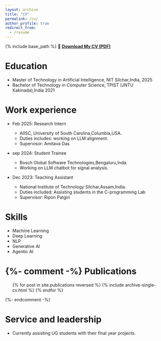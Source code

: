```yaml
---
layout: archive
title: "CV"
permalink: /cv/
author_profile: true
redirect_from:
  - /resume
---
```


{% include base_path %}
📄 **[Download My CV (PDF)](/krishna_resume.pdf)**


Education
======
* Master of Technology in Artificial Intelligence, NIT Silchar,India, 2025
* Bachelor of Technology in Computer Science, TPIST (JNTU Kakinada),India 2021

Work experience
======
* Feb 2025: Research Intern
  * AIISC, University of South Carolina,Columbia,USA.
  * Duties includes: working on LLM alignment.
  * Supervisor: Amitava Das

* sep 2024: Student Trainee
  * Bosch Global Software Technologies,Bengaluru,Inda.
  * Working on LLM chatbot for signal analysis.

* Dec 2023: Teaching Assistant 
  * National Institute of Technology Silchar,Assam,India.
  * Duties included: Assisting students in the C-programming Lab
  * Supervisor: Ripon Patgiri
  
Skills
======
* Machine Learning
* Deep Learning
* NLP
* Generative AI
* Agentic AI

{%- comment -%}
Publications
======
 <ul>{% for post in site.publications reversed %}
    {% include archive-single-cv.html %}
  {% endfor %}</ul>
{%- endcomment -%}


  
Service and leadership
======
* Currently assisting UG students with their final year projects.
